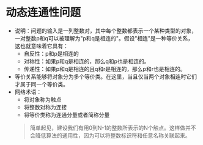 # 动态连通性问题
- 说明：问题的输入是一列整数对，其中每个整数都表示一个某种类型的对象，一对整数p和q可以被理解为"p和q是相连的"。假设"相连"是一种等价关系，这也就意味着它具有：
    - 自反性：p和p是相连的
    - 对称性：如果p和q是相连的，那么q和p也是相连的。
    - 传递性：如果p和q是相连的且q和r是相连的，那么p和r也是相连的。
- 等价关系能够将对象分为多个等价类。在这里，当且仅当两个对象相连时它们才属于同一个等价类。
- 网络术语：
    - 将对象称为触点
    - 将整数对称为连接
    - 将等价类称为连通分量或者简称分量
    > 简单起见，建设我们有用0到N-1的整数所表示的N个触点。这样做并不会降低算法的通用性，因为可以将整数标识符和任意名称关联起来。